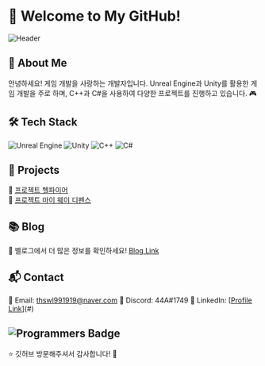 <div align="left">

# 🌟 Welcome to My GitHub!

![Header](https://capsule-render.vercel.app/api?type=soft&color=gradient&height=150&section=header&text=Welcome!&fontSize=50)

## 🚀 About Me
안녕하세요! 게임 개발을 사랑하는 개발자입니다. Unreal Engine과 Unity를 활용한 게임 개발을 주로 하며,
C++과 C#을 사용하여 다양한 프로젝트를 진행하고 있습니다. 🎮

## 🛠 Tech Stack
![Unreal Engine](https://img.shields.io/badge/Unreal%20Engine-0E1128?style=for-the-badge&logo=unrealengine&logoColor=white)
![Unity](https://img.shields.io/badge/Unity-100000?style=for-the-badge&logo=unity&logoColor=white)
![C++](https://img.shields.io/badge/C%2B%2B-00599C?style=for-the-badge&logo=c%2B%2B&logoColor=white)
![C#](https://img.shields.io/badge/C%23-239120?style=for-the-badge&logo=c-sharp&logoColor=white)

## 📌 Projects
🔹 [프로젝트 헬파이어](https://youtu.be/TKXGBKkq4zQ?si=sYFM4UiIKyWT5Q7X)  
🔹 [프로젝트 마이 웨이 디펜스](https://youtu.be/ITbrcxB4o34?si=39U2esqV3XFizN3n)

## 📚 Blog
📝 벨로그에서 더 많은 정보를 확인하세요! [Blog Link](https://velog.io/@thswl1230/posts)

## 📬 Contact
📧 Email: thswl991919@naver.com
💬 Discord: 44A#1749 
📌 LinkedIn: [[Profile Link](https://www.linkedin.com/feed/?trk=guest_homepage-basic_nav-header-signin)](#)

![Programmers Badge](https://raw.githubusercontent.com/{thswl1230@gmail.com}/Programmers_Badge_Generator/main/result/result.svg)
---
⭐️ 깃허브 방문해주셔서 감사합니다! 🚀
</div>

